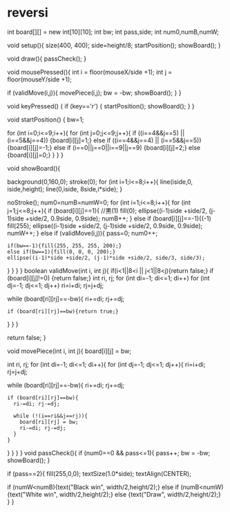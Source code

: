 # reversi
int board[][] = new int[10][10];
int bw;
int pass,side;
int num0,numB,numW;

void setup(){
size(400, 400);
side=height/8;
startPosition();
showBoard();
}

void draw(){
passCheck();
}

void mousePressed(){
int i = floor(mouseX/side +1);
int j = floor(mouseY/side +1);

if (validMove(i,j)){
movePiece(i,j);
bw = -bw;
showBoard();
}
}

void keyPressed() {
if (key=='r') {
startPosition();
showBoard();
}
}

void startPosition() {
bw=1;

for (int i=0;i<=9;i++){
for (int j=0;j<=9;j++){
if ((i==4&&j==5) || (i==5&&j==4)) {board[i][j]=1;}
else if ((i==4&&j==4) || (i==5&&j==5)) {board[i][j]=-1;}
else if (i==0||j==0||i==9||j==9) {board[i][j]=2;}
else {board[i][j]=0;}
}
}
}

void showBoard(){

background(0,160,0);
stroke(0);
for (int i=1;i<=8;i++){
line(iside,0, iside,height);
line(0,iside, 8side,i*side);
}

noStroke();
num0=numB=numW=0;
for (int i=1;i<=8;i++){
for (int j=1;j<=8;j++){
if (board[i][j]==1){ //黒(1)
fill(0);
ellipse((i-1)side +side/2, (j-1)side +side/2, 0.9side, 0.9side);
numB++;
}
else if (board[i][j]==-1){(-1)
fill(255);
ellipse((i-1)side +side/2, (j-1)side +side/2, 0.9side, 0.9side);
numW++;
}
else if (validMove(i,j)){
pass=0;
num0++;

    if(bw==-1){fill(255, 255, 255, 200);}
    else if(bw==1){fill(0, 0, 0, 200);}
    ellipse((i-1)*side +side/2, (j-1)*side +side/2, side/3, side/3);
  }
}
}
}
boolean validMove(int i, int j){
if(i<1||8<i || j<1||8<j){return false;}
if (board[i][j]!=0) {return false;}
int ri, rj;
for (int di=-1; di<=1; di++)
for (int dj=-1; dj<=1; dj++)
ri=i+di; rj=j+dj;

  while (board[ri][rj]==-bw){
    ri+=di;  rj+=dj; 
  
    if (board[ri][rj]==bw){return true;} 
  }
}
}

return false;
}

void movePiece(int i, int j){
board[i][j] = bw;

int ri, rj;
for (int di=-1; di<=1; di++){
for (int dj=-1; dj<=1; dj++){
ri=i+di; rj=j+dj;

  while (board[ri][rj]==-bw){
    ri+=di;  rj+=dj;
    
   
    if (board[ri][rj]==bw){
      ri-=di; rj-=dj; 
      
      while (!(i==ri&&j==rj)){
        board[ri][rj] = bw; 
        ri-=di; rj-=dj;
      }
    }
  }
}
}
}
void passCheck(){
if (num0==0 && pass<=1){
pass++;
bw = -bw;
showBoard();
}

if (pass==2){
fill(255,0,0);
textSize(1.0*side);
textAlign(CENTER);

if (numW<numB){text("Black win", width/2,height/2);} 
else if (numB<numW){text("White win", width/2,height/2);} 
else {text("Draw", width/2,height/2);}
}
}

